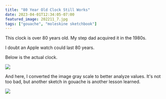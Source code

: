```yaml
---
title: "80 Year Old Clock Still Works"
date: 2023-04-01T12:34:05-07:00
featured_image: 202211_7.jpg
tags: ["gouache", "moleskine sketchbook"]
---
```


This clock is over 80 years old. My step dad acquired it in the 1980s.

I doubt an Apple watch could last 80 years.

Below is the actual clock.

![](/img/202211_6.jpg)

And here, I converted the image gray scale to better analyze values. It's not too bad, but another sketch in gouache is another lesson learned.

![](/img/202211_5.jpg)